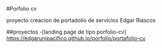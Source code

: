 #Porfolio cv

proyecto creacion de portadolio de servicios Edgar Riascos

##proyectos
-[landing page de tipo porfolio-cv]
https://edgarunipacifico.github.io/porfolio/portafolio-cv